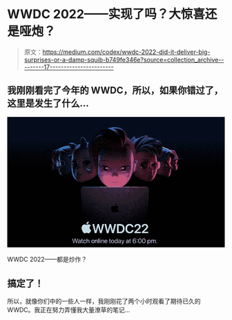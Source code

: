 # WWDC 2022——实现了吗？大惊喜还是哑炮？

> 原文：<https://medium.com/codex/wwdc-2022-did-it-deliver-big-surprises-or-a-damp-squib-b749fe346e?source=collection_archive---------17----------------------->

## 我刚刚看完了今年的 WWDC，所以，如果你错过了，这里是发生了什么…

![](img/c8087b8fede91f189657c79d05bbe042.png)

WWDC 2022——都是炒作？

## 搞定了！

所以，就像你们中的一些人一样，我刚刚花了两个小时观看了期待已久的 WWDC。我正在努力弄懂我大量潦草的笔记…